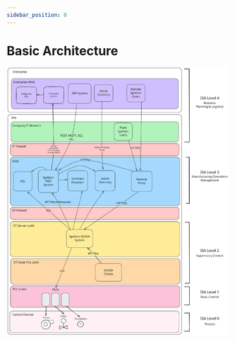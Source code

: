 ```yaml
---
sidebar_position: 0
---
```


# Basic Architecture

![basic-architecture.svg](basic-architecture.svg)

